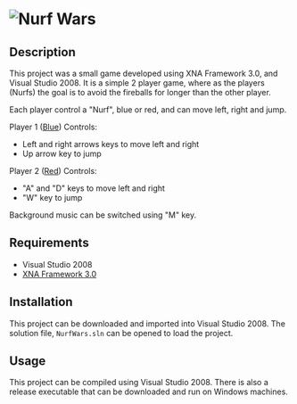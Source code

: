 ![Nurf Wars](https://github.com/SIZMW/nurfwars/blob/master/NurfWars/Content/images/title-text.png "Nurf Wars Logo")
================

## Description
This project was a small game developed using XNA Framework 3.0, and Visual Studio 2008. It is a simple 2 player game, where as the players (Nurfs) the goal is to avoid the fireballs for longer than the other player.

Each player control a "Nurf", blue or red, and can move left, right and jump.

Player 1 ([Blue](https://github.com/SIZMW/nurfwars/blob/master/NurfWars/Content/images/nurf-blue.png)) Controls:
* Left and right arrows keys to move left and right
* Up arrow key to jump

Player 2 ([Red](https://github.com/SIZMW/nurfwars/blob/master/NurfWars/Content/images/nurf-red.png)) Controls:
* "A" and "D" keys to move left and right
* "W" key to jump

Background music can be switched using "M" key.

## Requirements
* Visual Studio 2008
* [XNA Framework 3.0](https://www.microsoft.com/en-us/download/details.aspx?id=15300)

## Installation
This project can be downloaded and imported into Visual Studio 2008. The solution file, ```NurfWars.sln``` can be opened to load the project.

## Usage
This project can be compiled using Visual Studio 2008. There is also a release executable that can be downloaded and run on Windows machines.
